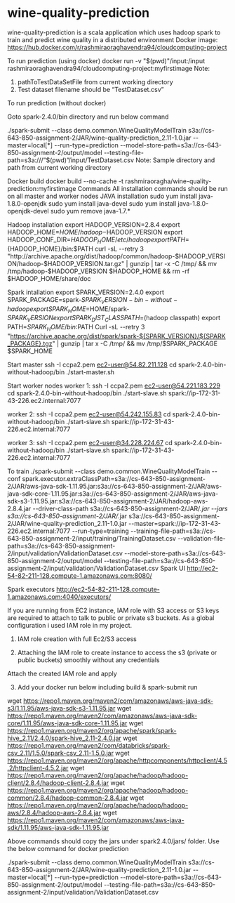 # wine-quality-prediction
wine-quality-prediction is a scala application which uses hadoop spark to train and predict wine quality in a distributed environment
Docker image: https://hub.docker.com/r/rashmiraoraghavendra94/cloudcomputing-project

To run prediction (using docker)
docker run -v "$(pwd)"/input:/input rashmiraoraghavendra94/cloudcomputing-project:myfirstimage
Note:
1. pathToTestDataSetFile from current working directory
2. Test dataset filename should be “TestDataset.csv”
 
To run prediction (without docker)

Goto spark-2.4.0/bin directory and run below command

 ./spark-submit --class demo.common.WineQualityModelTrain  s3a://cs-643-850-assignment-2/JAR/wine-quality-prediction_2.11-1.0.jar --master=local[*] --run-type=prediction 
--model-store-path=s3a://cs-643-850-assignment-2/output/model --testing-file-path=s3a:///”$(pwd)”/input/TestDataset.csv
Note:
Sample directory and path from current working directory

 
Docker build
docker build --no-cache -t rashmiraoragha/wine-quality-prediction:myfirstimage 
Commands
All installation commands should be run on all master and worker nodes
JAVA installation
sudo yum install java-1.8.0-openjdk
sudo yum install java-devel
sudo yum install java-1.8.0-openjdk-devel
sudo yum remove java-1.7.*
 
 
Hadoop installation
export HADOOP_VERSION=2.8.4
export HADOOP_HOME=${HOME}/hadoop-$HADOOP_VERSION
export HADOOP_CONF_DIR=$HADOOP_HOME/etc/hadoop
export PATH=${HADOOP_HOME}/bin:$PATH
curl -sL --retry 3   "http://archive.apache.org/dist/hadoop/common/hadoop-$HADOOP_VERSION/hadoop-$HADOOP_VERSION.tar.gz"   | gunzip   | tar -x -C /tmp/  && mv /tmp/hadoop-$HADOOP_VERSION $HADOOP_HOME  && rm -rf $HADOOP_HOME/share/doc


Spark intallation
export SPARK_VERSION=2.4.0
export SPARK_PACKAGE=spark-${SPARK_VERSION}-bin-without-hadoop
export SPARK_HOME=$HOME/spark-${SPARK_VERSION}
export SPARK_DIST_CLASSPATH=$(hadoop classpath)
export PATH=${SPARK_HOME}/bin:$PATH
Curl -sL --retry 3   "https://archive.apache.org/dist/spark/spark-${SPARK_VERSION}/${SPARK_PACKAGE}.tgz"   | gunzip   | tar x -C /tmp/   && mv /tmp/$SPARK_PACKAGE $SPARK_HOME

Start master
ssh -I ccpa2.pem ec2-user@54.82.211.128
cd spark-2.4.0-bin-without-hadoop/bin
./start-master.sh

Start worker nodes
worker 1:
ssh -I ccpa2.pem ec2-user@54.221.183.229
cd spark-2.4.0-bin-without-hadoop/bin
./start-slave.sh spark://ip-172-31-43-226.ec2.internal:7077

worker 2:
ssh -I ccpa2.pem ec2-user@54.242.155.83
cd spark-2.4.0-bin-without-hadoop/bin
./start-slave.sh spark://ip-172-31-43-226.ec2.internal:7077

worker 3:
ssh -I ccpa2.pem ec2-user@34.228.224.67
cd spark-2.4.0-bin-without-hadoop/bin
./start-slave.sh spark://ip-172-31-43-226.ec2.internal:7077
 

To train
./spark-submit --class demo.common.WineQualityModelTrain  --conf spark.executor.extraClassPath=s3a://cs-643-850-assignment-2/JAR/aws-java-sdk-1.11.95.jar:s3a://cs-643-850-assignment-2/JAR/aws-java-sdk-core-1.11.95.jar:s3a://cs-643-850-assignment-2/JAR/aws-java-sdk-s3-1.11.95.jar:s3a://cs-643-850-assignment-2/JAR/hadoop-aws-2.8.4.jar --driver-class-path s3a://cs-643-850-assignment-2/JAR/*.jar  --jars s3a://cs-643-850-assignment-2/JAR/*.jar s3a://cs-643-850-assignment-2/JAR/wine-quality-prediction_2.11-1.0.jar --master=spark://ip-172-31-43-226.ec2.internal:7077 --run-type=training --training-file-path=s3a://cs-643-850-assignment-2/input/training/TrainingDataset.csv --validation-file-path=s3a://cs-643-850-assignment-2/input/validation/ValidationDataset.csv --model-store-path=s3a://cs-643-850-assignment-2/output/model --testing-file-path=s3a://cs-643-850-assignment-2/input/validation/ValidationDataset.csv
Spark UI
http://ec2-54-82-211-128.compute-1.amazonaws.com:8080/
 
 
Spark executors
http://ec2-54-82-211-128.compute-1.amazonaws.com:4040/executors/ 
 
If you are running from EC2 instance, IAM role with S3 access or S3 keys are required to attach to talk to public or private s3 buckets. As a global configuration i used IAM role in my project.

1. IAM role creation with full Ec2/S3 access

2. Attaching the IAM role to create instance to access the s3 (private or public buckets) smoothly without any credentials

Attach the created IAM role and apply
 
3. Add your docker run below including build & spark-submit run

wget https://repo1.maven.org/maven2/com/amazonaws/aws-java-sdk-s3/1.11.95/aws-java-sdk-s3-1.11.95.jar
wget https://repo1.maven.org/maven2/com/amazonaws/aws-java-sdk-core/1.11.95/aws-java-sdk-core-1.11.95.jar
wget https://repo1.maven.org/maven2/org/apache/spark/spark-hive_2.11/2.4.0/spark-hive_2.11-2.4.0.jar
wget https://repo1.maven.org/maven2/com/databricks/spark-csv_2.11/1.5.0/spark-csv_2.11-1.5.0.jar
wget https://repo1.maven.org/maven2/org/apache/httpcomponents/httpclient/4.5.2/httpclient-4.5.2.jar
wget https://repo1.maven.org/maven2/org/apache/hadoop/hadoop-client/2.8.4/hadoop-client-2.8.4.jar
 wget https://repo1.maven.org/maven2/org/apache/hadoop/hadoop-common/2.8.4/hadoop-common-2.8.4.jar
wget https://repo1.maven.org/maven2/org/apache/hadoop/hadoop-aws/2.8.4/hadoop-aws-2.8.4.jar
wget https://repo1.maven.org/maven2/com/amazonaws/aws-java-sdk/1.11.95/aws-java-sdk-1.11.95.jar

Above commands should copy the jars under spark2.4.0/jars/ folder. Use the below command for docker prediction

./spark-submit --class demo.common.WineQualityModelTrain  s3a://cs-643-850-assignment-2/JAR/wine-quality-prediction_2.11-1.0.jar --master=local[*] --run-type=prediction 
--model-store-path=s3a://cs-643-850-assignment-2/output/model --testing-file-path=s3a://cs-643-850-assignment-2/input/validation/ValidationDataset.csv 




